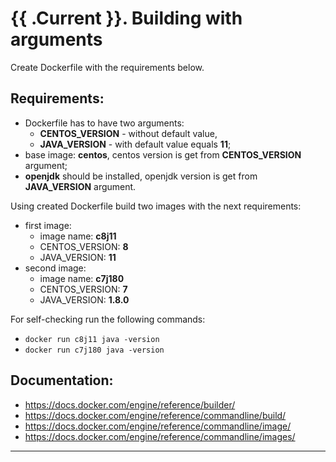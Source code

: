 # {{ .Current }}. Building with arguments

Create Dockerfile with the requirements below.

## Requirements:
- Dockerfile has to have two arguments:
  - **CENTOS_VERSION** - without default value,  
  - **JAVA_VERSION** - with default value equals **11**;
- base image: **centos**, centos version is get from **CENTOS_VERSION** argument;
- **openjdk** should be installed, openjdk version is get from **JAVA_VERSION** argument.  

Using created Dockerfile build two images with the next requirements:
- first image:
  - image name: **c8j11**
  - CENTOS_VERSION: **8**
  - JAVA_VERSION: **11**
- second image:
  - image name: **c7j180**
  - CENTOS_VERSION: **7**
  - JAVA_VERSION: **1.8.0**

For self-checking run the following commands:
- `docker run c8j11 java -version`
- `docker run c7j180 java -version`
  
  
## Documentation:
- https://docs.docker.com/engine/reference/builder/
- https://docs.docker.com/engine/reference/commandline/build/
- https://docs.docker.com/engine/reference/commandline/image/
- https://docs.docker.com/engine/reference/commandline/images/


---